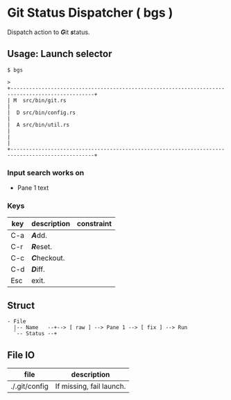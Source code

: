 # Git Status Dispatcher ( bgs )

Dispatch action to ***G***it ***s***tatus.

## Usage: Launch selector

```
$ bgs
```

```
> 
+-------------------------------------------------------------------------------------------------+
| M  src/bin/git.rs                                                                               |
|  D src/bin/config.rs                                                                            |
|  A src/bin/util.rs                                                                              |
|                                                                                                 |
+-------------------------------------------------------------------------------------------------+
```

### Input search works on

- Pane 1 text

### Keys

| key | description     | constraint |
|-----|-----------------|------------|
| C-a | ***A***dd.      |            |
| C-r | ***R***eset.    |            |
| C-c | ***C***heckout. |            |
| C-d | ***D***iff.     |            |
| Esc | exit.           |            |

## Struct

```
- File
  |-- Name   --+--> [ raw ] --> Pane 1 --> [ fix ] --> Run
  `-- Status --+
```

## File IO

| file          | description                                       |
|---------------|---------------------------------------------------|
| ./.git/config | If missing, fail launch.                          |
